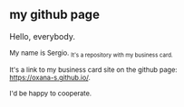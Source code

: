 my github page
---
Hello, everybody.

<sub>My name is Sergio.
<sub>It's a repository with my business card.  

<sub>It's a link to my business card site on the github page:  
https://oxana-s.github.io/.  

<sub>I'd be happy to cooperate.  

